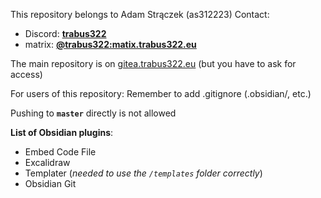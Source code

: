 This repository belongs to Adam Strączek (as312223)
Contact:
- Discord: [**trabus322**](https://discord.com/users/247381425228218368)
- matrix: [**@trabus322:matix.trabus322.eu**](https://matrix.to/#/@trabus322:matrix.trabus322.eu)

The main repository is on [gitea.trabus322.eu](https://gitea.trabus322.eu/inf9rmatics/as312223Notes) (but you have to ask for access)

For users of this repository:
Remember to add .gitignore (.obsidian/, etc.)

Pushing to **`master`** directly is not allowed

**List of Obsidian plugins**:
- Embed Code File
- Excalidraw
- Templater (*needed to use the `/templates` folder correctly*)
- Obsidian Git
